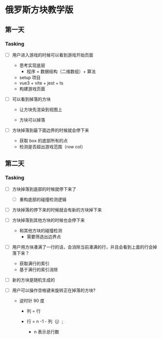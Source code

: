 # 俄罗斯方块教学版

## 第一天

### Tasking

- [ ] 用户进入游戏的时候可以看到游戏开始页面

  - 思考实现底层
    - 程序 = 数据结构（二维数组）+ 算法
  - setup 项目
  - vue3 + vite + jest + ts
  - 构建游戏页面

- [ ] 可以看到掉落的方块

  - 让方块先渲染到视图上

  - 方块可以掉落

- [ ] 方块掉落到最下面边界的时候就会停下来

  - 获取 box 的底部所有的点
  - 检测是否超出游戏范围（row col）

## 第二天

### Tasking

- [ ] 方块掉落到底部的时候就停下来了

  - [ ] 重构底部的碰撞检测逻辑

- [ ] 方块掉落的停下来的时候就会有新的方块掉下来
- [ ] 方块掉落到其他方块的时候也会停下来

  - 和其他方块的碰撞检测
    - 需要筛选出边界点

- [ ] 用户用方块凑满了一行的话，会消除当前凑满的行，并且会看到上面的行会掉落下来？

  - 获取满行的索引
  - 基于满行的索引消除

- [ ] 新的方块是随机生成的
- [ ] 用户可以操作空格键来旋转正在掉落的方块?

  - 逆时针 90 度

    - 列 = 行

    - 行 = n -1 - 列（j）;
      - n 表示总行数
